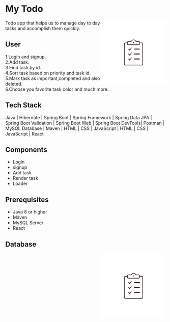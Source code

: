 
# My Todo

<img
  align="right"
        width="40%"
        src="Frontend/src/utility/logo.png"
        alt="error"
      />

Todo app that helps us to manage day to day tasks and accomplish them quickly.

## User 

 1.Login and signup.                 
 2.Add task.         
 3.Find task by id.  
 4.Sort task based on priority and task id.  
 5.Mark task as important,completed and also deleted.  
 6.Choose you favorite task color and much more.

 ## Tech Stack

 Java | Hibernate | Spring Boot | Spring Framework | Spring Data JPA | Spring Boot Validation | Spring Boot Web | Spring Boot DevTools| Postman | MySQL Database | Maven | HTML | CSS | JavaScript | HTML | CSS | JavaScript | React

 ## Components

 - Login
 - signup
 - Add task
 - Render task
 - Loader
             
## Prerequisites

- Java 8 or higher
- Maven
- MySQL Server
- React
## Database

<img
  align="right"
        width="40%"
        src="Frontend/src/utility/logo.png"
        alt="error"
      />



